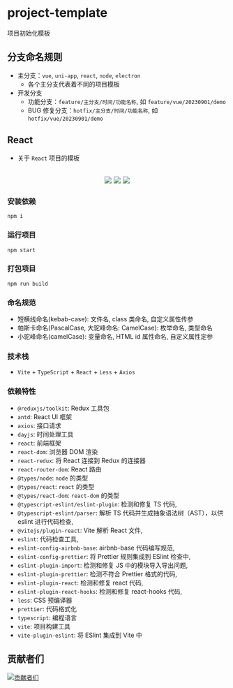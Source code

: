 # project-template

项目初始化模板

## 分支命名规则

- 主分支：`vue`, `uni-app`, `react`, `node`, `electron`
  - 各个主分支代表着不同的项目模板
- 开发分支
  - 功能分支：`feature/主分支/时间/功能名称`, 如 `feature/vue/20230901/demo`
  - BUG 修复分支：`hotfix/主分支/时间/功能名称`, 如 `hotfix/vue/20230901/demo`

## React

- 关于 `React` 项目的模板

<h2 align="center">
  <a href="https://gitee.com/biaovorg/project-template/tree/react"><img src="https://img.shields.io/badge/version-v1.0.21-blue" /></a>
  <a href="https://gitee.com/biaovorg/project-template/blob/react/LICENSE"><img src="https://img.shields.io/badge/license-MIT-green" /></a>
  <a href="https://gitee.com/biaovorg/project-template/blob/react/.eslintrc.js"><img src="https://img.shields.io/badge/eslint-prettier-blue?logo=eslint" /></a>
</h2>

### 安装依赖

```Basic
npm i
```

### 运行项目

```Basic
npm start
```

### 打包项目

```Basic
npm run build
```

### 命名规范

- 短横线命名(kebab-case): 文件名, class 类命名, 自定义属性传参
- 帕斯卡命名(PascalCase, 大驼峰命名: CamelCase): 枚举命名, 类型命名
- 小驼峰命名(camelCase): 变量命名, HTML id 属性命名, 自定义属性定参

### 技术栈

- `Vite` + `TypeScript` + `React` + `Less` + `Axios`

### 依赖特性

- `@reduxjs/toolkit`: Redux 工具包
- `antd`: React UI 框架
- `axios`: 接口请求
- `dayjs`: 时间处理工具
- `react`: 前端框架
- `react-dom`: 浏览器 DOM 渲染
- `react-redux`: 将 React 连接到 Redux 的连接器
- `react-router-dom`: React 路由
- `@types/node`: `node` 的类型
- `@types/react`: `react` 的类型
- `@types/react-dom`: `react-dom` 的类型
- `@typescript-eslint/eslint-plugin`: 检测和修复 TS 代码,
- `@typescript-eslint/parser`: 解析 TS 代码并生成抽象语法树（AST），以供 eslint 进行代码检查,
- `@vitejs/plugin-react`: Vite 解析 React 文件,
- `eslint`: 代码检查工具,
- `eslint-config-airbnb-base`: airbnb-base 代码编写规范,
- `eslint-config-prettier`: 将 Prettier 规则集成到 ESlint 检查中,
- `eslint-plugin-import`: 检测和修复 JS 中的模块导入导出问题,
- `eslint-plugin-prettier`: 检测不符合 Prettier 格式的代码,
- `eslint-plugin-react`: 检测和修复 react 代码,
- `eslint-plugin-react-hooks`: 检测和修复 react-hooks 代码,
- `less`: CSS 预编译器
- `prettier`: 代码格式化
- `typescript`: 编程语言
- `vite`: 项目构建工具
- `vite-plugin-eslint`: 将 ESlint 集成到 Vite 中

## 贡献者们

[![贡献者们](https://contrib.rocks/image?repo=biaov/project-template)](https://github.com/biaov/project-template/graphs/contributors)
